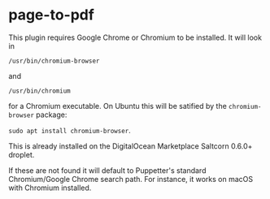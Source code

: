# page-to-pdf

This plugin requires Google Chrome or Chromium to be installed. It will look in

`/usr/bin/chromium-browser`

and

`/usr/bin/chromium`

for a Chromium executable. On Ubuntu this will be satified by the `chromium-browser` package:

`sudo apt install chromium-browser`.

This is already installed on the DigitalOcean Marketplace Saltcorn 0.6.0+ droplet.

If these are not found it will default to Puppetter's standard Chromium/Google Chrome search path. For instance, it works on macOS with Chromium installed.
